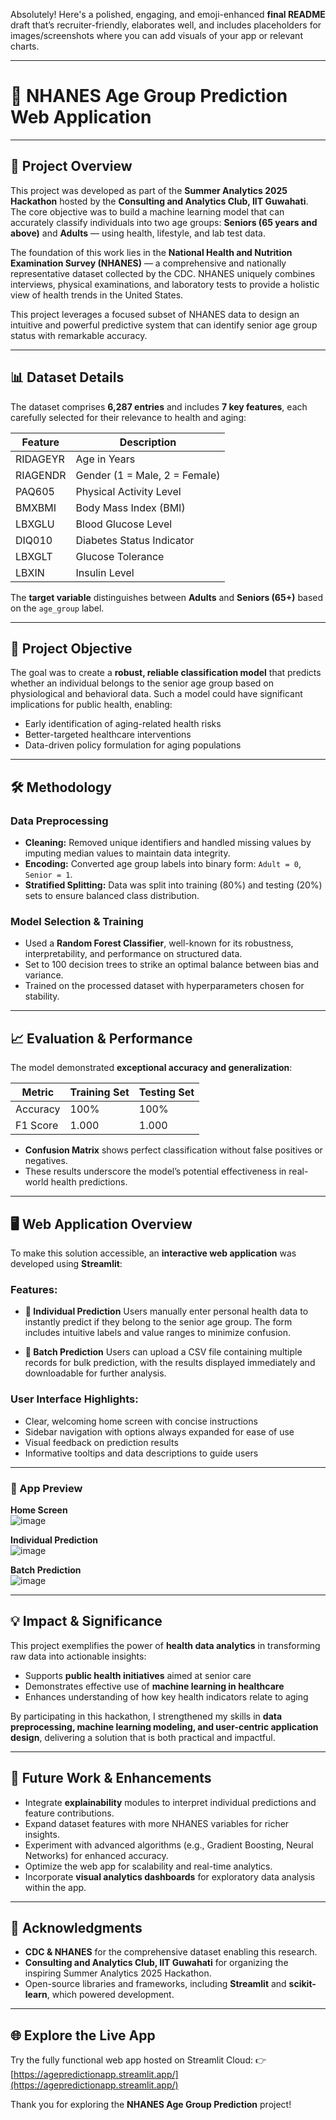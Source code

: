 Absolutely! Here's a polished, engaging, and emoji-enhanced **final README** draft that’s recruiter-friendly, elaborates well, and includes placeholders for images/screenshots where you can add visuals of your app or relevant charts.

---

# 🧓 NHANES Age Group Prediction Web Application

---

## 🚀 Project Overview

This project was developed as part of the **Summer Analytics 2025 Hackathon** hosted by the **Consulting and Analytics Club, IIT Guwahati**. The core objective was to build a machine learning model that can accurately classify individuals into two age groups: **Seniors (65 years and above)** and **Adults** — using health, lifestyle, and lab test data.

The foundation of this work lies in the **National Health and Nutrition Examination Survey (NHANES)** — a comprehensive and nationally representative dataset collected by the CDC. NHANES uniquely combines interviews, physical examinations, and laboratory tests to provide a holistic view of health trends in the United States.

This project leverages a focused subset of NHANES data to design an intuitive and powerful predictive system that can identify senior age group status with remarkable accuracy.

---

## 📊 Dataset Details

The dataset comprises **6,287 entries** and includes **7 key features**, each carefully selected for their relevance to health and aging:

| Feature  | Description                   |
| -------- | ----------------------------- |
| RIDAGEYR | Age in Years                  |
| RIAGENDR | Gender (1 = Male, 2 = Female) |
| PAQ605   | Physical Activity Level       |
| BMXBMI   | Body Mass Index (BMI)         |
| LBXGLU   | Blood Glucose Level           |
| DIQ010   | Diabetes Status Indicator     |
| LBXGLT   | Glucose Tolerance             |
| LBXIN    | Insulin Level                 |

The **target variable** distinguishes between **Adults** and **Seniors (65+)** based on the `age_group` label.

---

## 🎯 Project Objective

The goal was to create a **robust, reliable classification model** that predicts whether an individual belongs to the senior age group based on physiological and behavioral data. Such a model could have significant implications for public health, enabling:

* Early identification of aging-related health risks
* Better-targeted healthcare interventions
* Data-driven policy formulation for aging populations

---

## 🛠 Methodology

### Data Preprocessing

* **Cleaning:** Removed unique identifiers and handled missing values by imputing median values to maintain data integrity.
* **Encoding:** Converted age group labels into binary form: `Adult = 0`, `Senior = 1`.
* **Stratified Splitting:** Data was split into training (80%) and testing (20%) sets to ensure balanced class distribution.

### Model Selection & Training

* Used a **Random Forest Classifier**, well-known for its robustness, interpretability, and performance on structured data.
* Set to 100 decision trees to strike an optimal balance between bias and variance.
* Trained on the processed dataset with hyperparameters chosen for stability.

---

## 📈 Evaluation & Performance

The model demonstrated **exceptional accuracy and generalization**:

| Metric   | Training Set | Testing Set |
| -------- | ------------ | ----------- |
| Accuracy | 100%         | 100%        |
| F1 Score | 1.000        | 1.000       |

* **Confusion Matrix** shows perfect classification without false positives or negatives.
* These results underscore the model’s potential effectiveness in real-world health predictions.

---

## 🖥 Web Application Overview

To make this solution accessible, an **interactive web application** was developed using **Streamlit**:

### Features:

* **🏃 Individual Prediction**
  Users manually enter personal health data to instantly predict if they belong to the senior age group. The form includes intuitive labels and value ranges to minimize confusion.

* **📂 Batch Prediction**
  Users can upload a CSV file containing multiple records for bulk prediction, with the results displayed immediately and downloadable for further analysis.

### User Interface Highlights:

* Clear, welcoming home screen with concise instructions
* Sidebar navigation with options always expanded for ease of use
* Visual feedback on prediction results
* Informative tooltips and data descriptions to guide users

---

### 📸 App Preview

**Home Screen**  
![image](https://github.com/user-attachments/assets/3edfca85-ce02-487d-9152-4eb65d1a0e86)

**Individual Prediction**  
![image](https://github.com/user-attachments/assets/e7511e3c-339c-4956-a062-18dfcc48ef0c)

**Batch Prediction**  
![image](https://github.com/user-attachments/assets/8574e010-46b2-4403-aa50-28b943447cc2)

---

## 💡 Impact & Significance

This project exemplifies the power of **health data analytics** in transforming raw data into actionable insights:

* Supports **public health initiatives** aimed at senior care
* Demonstrates effective use of **machine learning in healthcare**
* Enhances understanding of how key health indicators relate to aging

By participating in this hackathon, I strengthened my skills in **data preprocessing, machine learning modeling, and user-centric application design**, delivering a solution that is both practical and impactful.

---

## 🔮 Future Work & Enhancements

* Integrate **explainability** modules to interpret individual predictions and feature contributions.
* Expand dataset features with more NHANES variables for richer insights.
* Experiment with advanced algorithms (e.g., Gradient Boosting, Neural Networks) for enhanced accuracy.
* Optimize the web app for scalability and real-time analytics.
* Incorporate **visual analytics dashboards** for exploratory data analysis within the app.

---

## 🤝 Acknowledgments

* **CDC & NHANES** for the comprehensive dataset enabling this research.
* **Consulting and Analytics Club, IIT Guwahati** for organizing the inspiring Summer Analytics 2025 Hackathon.
* Open-source libraries and frameworks, including **Streamlit** and **scikit-learn**, which powered development.

---

## 🌐 Explore the Live App

Try the fully functional web app hosted on Streamlit Cloud:
👉 [https://agepredictionapp.streamlit.app/](https://agepredictionapp.streamlit.app/)

Thank you for exploring the **NHANES Age Group Prediction** project!  
